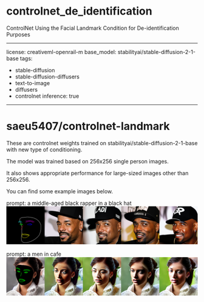 # controlnet_de_identification
ControlNet Using the Facial Landmark Condition for De-identification Purposes

---
license: creativeml-openrail-m
base_model: stabilityai/stable-diffusion-2-1-base
tags:
- stable-diffusion
- stable-diffusion-diffusers
- text-to-image
- diffusers
- controlnet
inference: true
---
    
# saeu5407/controlnet-landmark

These are controlnet weights trained on stabilityai/stable-diffusion-2-1-base with new type of conditioning.

The model was trained based on 256x256 single person images.

It also shows appropriate performance for large-sized images other than 256x256.

You can find some example images below.

prompt: a middle-aged black rapper in a black hat
![images_1)](./images_1.png)

prompt: a men in cafe
![images_0)](./images_0.png)
